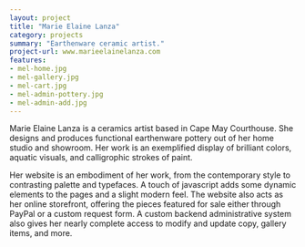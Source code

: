 ```yaml
---
layout: project
title: "Marie Elaine Lanza"
category: projects
summary: "Earthenware ceramic artist."
project-url: www.marieelainelanza.com
features:
- mel-home.jpg
- mel-gallery.jpg
- mel-cart.jpg
- mel-admin-pottery.jpg
- mel-admin-add.jpg
---
```


Marie Elaine Lanza is a ceramics artist based in Cape May Courthouse. She designs and produces functional earthenware pottery out of her home studio and showroom. Her work is an exemplified display of brilliant colors, aquatic visuals, and calligrophic strokes of paint.

Her website is an embodiment of her work, from the contemporary style to contrasting palette and typefaces. A touch of javascript adds some dynamic elements to the pages and a slight modern feel. The website also acts as her online storefront, offering the pieces featured for sale either through PayPal or a custom request form. A custom backend administrative system also gives her nearly complete access to modify and update copy, gallery items, and more.